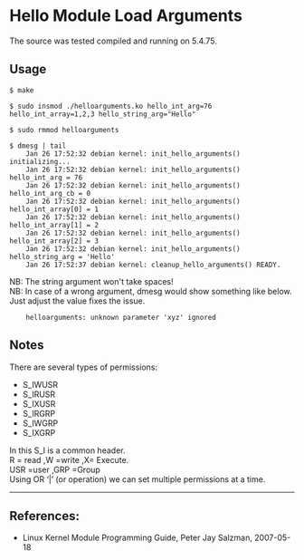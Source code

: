 # Hello Module Load Arguments

The source was tested compiled and running on 5.4.75.  


## Usage

```
$ make

$ sudo insmod ./helloarguments.ko hello_int_arg=76 hello_int_array=1,2,3 hello_string_arg="Hello"

$ sudo rmmod helloarguments

$ dmesg | tail
    Jan 26 17:52:32 debian kernel: init_hello_arguments() initializing...
    Jan 26 17:52:32 debian kernel: init_hello_arguments() hello_int_arg = 76
    Jan 26 17:52:32 debian kernel: init_hello_arguments() hello_int_arg_cb = 0
    Jan 26 17:52:32 debian kernel: init_hello_arguments() hello_int_array[0] = 1
    Jan 26 17:52:32 debian kernel: init_hello_arguments() hello_int_array[1] = 2
    Jan 26 17:52:32 debian kernel: init_hello_arguments() hello_int_array[2] = 3
    Jan 26 17:52:32 debian kernel: init_hello_arguments() hello_string_arg = 'Hello'
    Jan 26 17:52:37 debian kernel: cleanup_hello_arguments() READY.

```

NB: The string argument won't take spaces!  
NB: In case of a wrong argument, dmesg would show something like below. Just adjust the value fixes the issue.  

```
    helloarguments: unknown parameter 'xyz' ignored
```


## Notes

There are several types of permissions:  

 * S_IWUSR
 * S_IRUSR
 * S_IXUSR
 * S_IRGRP
 * S_IWGRP
 * S_IXGRP

In this S_I is a common header.  
R = read ,W =write ,X= Execute.  
USR =user ,GRP =Group  
Using OR ‘|’ (or operation) we can set multiple permissions at a time.  


---

## References:

 * Linux Kernel Module Programming Guide, Peter Jay Salzman, 2007-05-18
